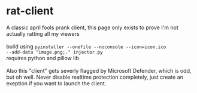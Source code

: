 # rat-client
A classic april fools prank client, this page only exists to prove I'm not actually ratting all my viewers
\
\
build using <code>pyinstaller --onefile --noconsole --icon=icon.ico --add-data "image.png;." injector.py</code>\
    requires python and pillow lib
\
\
Also this "client" gets severly flagged by Microsoft Defender, which is odd, but oh well. Never disable realtime protection completely, just create an exeption if you want to launch the client.

